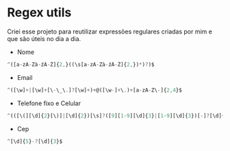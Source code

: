 # Regex utils
Criei esse projeto para reutilizar expressões regulares criadas por mim e que são úteis no dia a dia.

* Nome
```js
^([a-zA-Zà-źÀ-Ź]{2,}((\s[a-zA-Zà-źÀ-Ź]{2,})*)?)$
```

* Email

```js
^([\w]+|[\w]+[\-\_\.]?[\w]+)+@([\w-]+\.)+[a-zA-Z\-]{2,4}$
```

* Telefone fixo e Celular

```js
^(([\(][\d]{2}[\)]|[\d]{2})[\s]?([9][1-9][\d]{3}|[1-9][\d]{3})[-]?[\d]{4})$
```

* Cep

```js
^[\d]{5}-?[\d]{3}$
```
